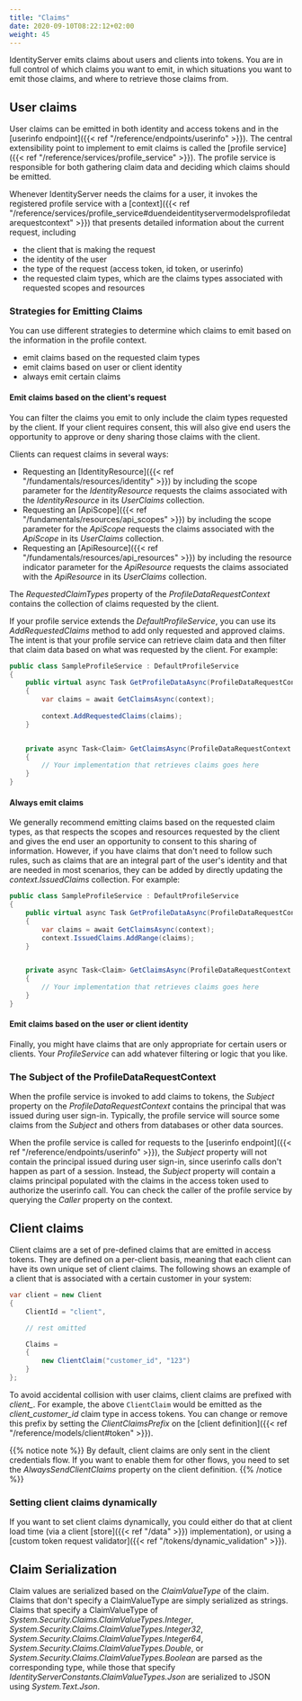 ```yaml
---
title: "Claims"
date: 2020-09-10T08:22:12+02:00
weight: 45
---
```


IdentityServer emits claims about users and clients into tokens. You are in full control of which claims you want to emit, in which situations you want to emit those claims, and where to retrieve those claims from.

## User claims
User claims can be emitted in both identity and access tokens and in the [userinfo endpoint]({{< ref "/reference/endpoints/userinfo" >}}). The central extensibility point to implement to emit claims is called the [profile service]({{< ref "/reference/services/profile_service" >}}). The profile service is responsible for both gathering claim data and deciding which claims should be emitted.

Whenever IdentityServer needs the claims for a user, it invokes the registered profile service with a [context]({{< ref "/reference/services/profile_service#duendeidentityservermodelsprofiledatarequestcontext" >}}) that presents detailed information about the current request, including

* the client that is making the request
* the identity of the user
* the type of the request (access token, id token, or userinfo)
* the requested claim types, which are the claims types associated with requested scopes and resources

### Strategies for Emitting Claims
You can use different strategies to determine which claims to emit based on the information in the profile context.

* emit claims based on the requested claim types
* emit claims based on user or client identity
* always emit certain claims

#### Emit claims based on the client's request
You can filter the claims you emit to only include the claim types requested by the client. If your client requires consent, this will also give end users the opportunity to approve or deny sharing those claims with the client.

Clients can request claims in several ways:
- Requesting an [IdentityResource]({{< ref "/fundamentals/resources/identity" >}}) by including the scope parameter for the *IdentityResource* requests the claims associated with the *IdentityResource* in its *UserClaims* collection.
- Requesting an [ApiScope]({{< ref "/fundamentals/resources/api_scopes" >}}) by including the scope parameter for the *ApiScope* requests the claims associated with the *ApiScope* in its *UserClaims* collection.
- Requesting an [ApiResource]({{< ref "/fundamentals/resources/api_resources" >}}) by including the resource indicator parameter for the *ApiResource* requests the claims associated with the *ApiResource* in its *UserClaims* collection.

The *RequestedClaimTypes* property of the *ProfileDataRequestContext* contains the collection of claims requested by the client.

If your profile service extends the *DefaultProfileService*, you can use its *AddRequestedClaims* method to add only requested and approved claims. The intent is that your profile service can retrieve claim data and then filter that claim data based on what was requested by the client. For example:

```cs
public class SampleProfileService : DefaultProfileService
{
    public virtual async Task GetProfileDataAsync(ProfileDataRequestContext context)
    {
        var claims = await GetClaimsAsync(context);
        
        context.AddRequestedClaims(claims);
    }


    private async Task<Claim> GetClaimsAsync(ProfileDataRequestContext context)
    {
        // Your implementation that retrieves claims goes here
    }
}
```

#### Always emit claims
We generally recommend emitting claims based on the requested claim types, as that respects the scopes and resources requested by the client and gives the end user an opportunity to consent to this sharing of information. However, if you have claims that don't need to follow such rules, such as claims that are an integral part of the user's identity and that are needed in most scenarios, they can be added by directly updating the *context.IssuedClaims* collection. For example:

```cs
public class SampleProfileService : DefaultProfileService
{
    public virtual async Task GetProfileDataAsync(ProfileDataRequestContext context)
    {
        var claims = await GetClaimsAsync(context);
        context.IssuedClaims.AddRange(claims);
    }


    private async Task<Claim> GetClaimsAsync(ProfileDataRequestContext context)
    {
        // Your implementation that retrieves claims goes here
    }
}
```

#### Emit claims based on the user or client identity
Finally, you might have claims that are only appropriate for certain users or clients. Your *ProfileService* can add whatever filtering or logic that you like.

### The Subject of the ProfileDataRequestContext
When the profile service is invoked to add claims to tokens, the *Subject* property on the *ProfileDataRequestContext* contains the principal that was issued during user sign-in. Typically, the profile service will source some claims from the *Subject* and others from databases or other data sources.

When the profile service is called for requests to the [userinfo endpoint]({{< ref "/reference/endpoints/userinfo" >}}), the *Subject* property will not contain the principal issued during user sign-in, since userinfo calls don't happen as part of a session. Instead, the *Subject* property will contain a claims principal populated with the claims in the access token used to authorize the userinfo call. You can check the caller of the profile service by querying the *Caller* property on the context.

## Client claims
Client claims are a set of pre-defined claims that are emitted in access tokens. They are defined on a per-client basis, meaning that each client can have its own unique set of client claims. The following shows an example of a client that is associated with a certain customer in your system:

```cs
var client = new Client
{
    ClientId = "client",

    // rest omitted

    Claims =
    {
        new ClientClaim("customer_id", "123")
    }
};
```

To avoid accidental collision with user claims, client claims are prefixed with *client_*. For example, the above `ClientClaim` would be emitted as the *client_customer_id* claim type in access tokens. You can change or remove this prefix by setting the *ClientClaimsPrefix* on the [client definition]({{< ref "/reference/models/client#token" >}}). 

{{% notice note %}}
By default, client claims are only sent in the client credentials flow. If you want to enable them for other flows, you need to set the *AlwaysSendClientClaims* property on the client definition.
{{% /notice %}}

### Setting client claims dynamically
If you want to set client claims dynamically, you could either do that at client load time (via a client [store]({{< ref "/data" >}}) implementation), or using a [custom token request validator]({{< ref "/tokens/dynamic_validation" >}}).


## Claim Serialization
Claim values are serialized based on the *ClaimValueType* of the claim. Claims that don't specify a ClaimValueType are simply serialized as strings. Claims that specify a ClaimValueType of *System.Security.Claims.ClaimValueTypes.Integer*, *System.Security.Claims.ClaimValueTypes.Integer32*, *System.Security.Claims.ClaimValueTypes.Integer64*, *System.Security.Claims.ClaimValueTypes.Double*, or *System.Security.Claims.ClaimValueTypes.Boolean* are parsed as the corresponding type, while those that specify *IdentityServerConstants.ClaimValueTypes.Json* are serialized to JSON using *System.Text.Json*.
